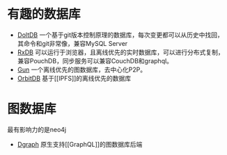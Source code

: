 # 有趣的数据库
- [DoltDB](https://dbdb.io/) 一个基于git版本控制原理的数据库，每次变更都可以从历史中找回，其命令和git非常像，兼容MySQL Server
- [RxDB](https://rxdb.info/) 可以运行于浏览器，且离线优先的实时数据库，可以进行分布式复制，兼容PouchDB，同步服务可以兼容CouchDB和graphql。
- [Gun](https://gun.eco/) 一个离线优先的图数据库，去中心化P2P。
- [OrbitDB](https://github.com/orbitdb/orbit-db) 基于[[IPFS]]的离线优先的数据库

# 图数据库
最有影响力的是neo4j

- [Dgraph](https://dgraph.io/) 原生支持[[GraphQL]]的图数据库后端
